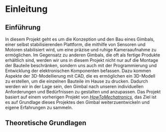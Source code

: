 # Einleitung
## Einführung

In diesem Projekt geht es um die Konzeption und den Bau eines Gimbals, einer selbst stabilisierenden Plattform, die mithilfe von Sensoren und Motoren stabilisiert wird, um eine präzise und ruhige Kameraaufnahme zu ermöglichen. Im Gegensatz zu anderen Gimbals, die oft als fertige Produkte erhältlich sind, werden wir uns in diesem Projekt nicht nur auf die Montage der Bauteile beschränken, sondern uns auch mit der Programmierung und Entwicklung der elektronischen Komponenten befassen. Dazu kommen Aspekte der 3D-Modellierung mit CAD, die es ermöglichen ein 3D-Modell zu erstellen, um die einzelnen Bauteile im Hause zu drucken. Dadurch werden wir in der Lage sein, den Gimbal nach unseren individuellen Anforderungen und Bedürfnissen zu gestalten und anzupassen. Das Projekt basiert auf einem vorherigen Projekt von [_HowToMechatronics_](https://howtomechatronics.com/projects/diy-arduino-gimbal-self-stabilizing-platform/?utm_content=cmp-true), das Ziel ist es auf Grundlage dieses Projektes den Gimbal weiterzuentwickeln und eigene Erfahrungen zu sammeln.
## Theoretische Grundlagen
